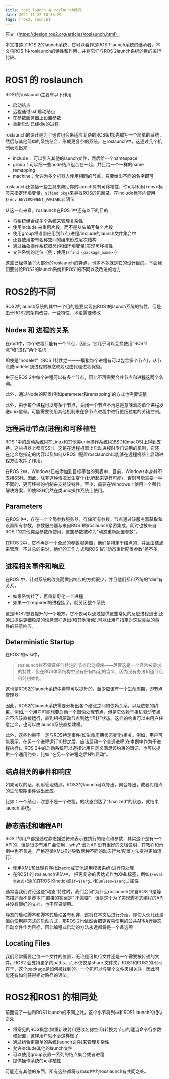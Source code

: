 ```yaml
---
title: ros2 launch 与 roslaunch异同
date: 2021-11-22 18:38:29
tags: [ros2, launch]
---
```


原文（https://design.ros2.org/articles/roslaunch.html）

本文描述了ROS 2的launch系统，它可以看作是ROS 1 launch系统的继承者。本文将ROS 1中roslaunch的特性和作用，并将它们与ROS 2launch系统的目的进行比较。

# ROS1 的 roslaunch

ROS1的roslaunch主要有以下作用

- 启动结点
- 远程通过ssh启动结点
- 在参数服务器上设置参数
- 重新启动已经die的进程

roslaunch的设计是为了通过组合来适应复杂的ROS架构:先编写一个简单的系统，然后与其他简单的系统结合，形成更复杂的系统。在roslaunch中，这通过几个机制表现出来:

- include： 可以引入其他的launch文件，然后给一个namespace
- group：可以把一些node结点组合在一起，并且给一个一样的name remapping
- machine：允许为多个机器人使用相同的节点，只要给出不同的名字即可

roslaunch还包括一些工具来帮助你的launch具有可移植性，你可以利用\<env>标签来指定环境变量，`$(find pkg)`来寻找ROS的包目录，在include标签内使用`$(env ENVIRONMENT_VARIABLE)`语法

从这一点来看，roslaunch在ROS 1中还有以下的目的:

- 将系统组合成多个系统来管理复杂性
- 使用include 来重用片段，而不是从头编写每个片段
- 使用group将设置应用到节点/进程/include的launch文件集合中
- 还要使用带有名称空间的组来形成层次结构
- 通过抽象操作系统概念(例如环境变量)实现可移植性
- 文件系统的定位（例：使用`$(find <package_name>)`）

这些已经包括了大部分的roslaunch的特点，也差不多就是它的设计目的。下面我们要讨论ROS2的launch系统和ROS1的不同以及改进的地方

# ROS2的不同

ROS2的launch系统的其中一个目的是要实现出ROS1的launch系统的特性，但是由于ROS2的架构改变，一些特性、术语需要修改

## Nodes 和 进程的关系

在ros1中，每个进程只能有一个节点，因此，它几乎可以互换使用“ROS节点”和“进程”两个名词

即使是“nodelet”（ROS 1特性之一——模拟每个进程有可以包含多个节点)，从节点或nodelet到进程的概念映射也由代理进程保留。

由于在ROS 2中每个进程可以有多个节点，因此不再需要合并节点和进程这两个名词。

此外，通过Node的配置(例如parameter和remapping)的方式也需要调整

此外，由于每个进程可以有多个节点，关闭一个节点不再总是意味着向单个进程发送unix信号。可能需要使用其他机制来在多节点进程中进行更细粒度的关闭控制。

## 远程启动节点(进程)和可移植性

ROS 1中的启动系统只在Linux和其他类unix操作系统(如BSD和macOS)上得到支持。这些机器上都有SSH，这是在远程机器上启动进程时专门调用的机制，它还在定义您指定的内容以及如何从ROS 1配置rosclaunch以能够在远程机器上启动进程方面发挥了作用。

在ROS 2中，Windows已被添加到目标平台的列表中，目前，Windows本身并不支持SSH。因此，除非这种情况发生变化(比听起来更有可能)，否则可能需要一种不同的、更可移植的机制来支持该特性。至少，需要在Windows上使用一个替代解决方案，即使SSH仍然在类unix操作系统上使用。

## Parameters

在ROS 1中，存在一个全局参数服务器，存储所有参数。节点通过该服务器获取和设置所有参数。参数服务器与来自ROS 1的roslaunch紧密集成，同时也被来自ROS 1的其他类型参数所使用，这些参数被称为“动态重新配置参数”。

在ROS 2中，它不再是一个全局的参数服务器，他们是特定于结点的，并且由结点来管理。不过总的来说，他们的工作方式和ROS 1的“动态重新配置参数”差不多。

## 进程相关事件和响应

在ROS1中，针对系统的改变而做出响应的方式很少，并且他们都和系统的"die"有关系，

- 如果系统挂了，再重新孵化一个进程
- 如果一个required的进程挂了，就关闭整个系统

这是ROS2想要提升的一个地方，它不仅可以通过提供这些常见的反应进程退出,还通过提供更细粒度的信息流程退出(和其他活动),可以让用户指定对这些类型的事件的任意响应。

## Deterministic Startup

在ROS1的wiki中，

> roslaunch并不保证任何特定的节点启动顺序——尽管这是一个经常被要求的特性，但在ROS体系结构中没有任何特定的含义，因为没有办法知道节点何时初始化。

这也是ROS2的launch系统中希望可以提升的，至少应该有一个生命周期，即节点管理器。

因此，ROS2的launch系统需要分析出各个结点之间的依赖关系，以及依赖的约束。例如,一个用户可能想要启动一个图像处理节点，但是它依赖于相机驱动节点,它不应该直接运行，直到相机驱动节点到达“活跃”状态。这样的约束可以由用户任意定义，也可以由launch系统直接建模。

此外，这些约束不一定与ROS特定事件(如生命周期状态变化)相关。例如，用户可能表示，在另一个进程运行10秒之后，应该启动一个普通进程(在本例中作为子进程执行)。ROS 2中的启动系统可以选择让用户定义满足该约束的谓词，也可以提供一个通用约束，比如:“在另一个进程之后N秒启动”。

## 结点相关的事件和响应

如果可以的话，利用管理结点，ROS2的launch可以导出，聚合导出，或者对结点的生命周期事件做出反应。

比如：一个结点，注意不是一个进程，的状态到达了"finalized"的状态，就结束launch 系统。

## 静态描述和编程API

ROS 1的用户都是通过静态描述符来表示要执行的结点和参数，其实这个是有一个API的，但是很少有用户会使用，why? 因为API没有很好的文档说明，在教程和示例中也不普遍。严格遵循XML描述导致两种不同的动态行为/配置方法变得更加流行:

- 使用XML预处理程序(如xacro或其他通用模板系统)进行预处理
- 在ROS1 的 roslaunch语法中， 把更复杂的表达式作为XML标签，例如`$(eval表达式)`(添加在ROS Kinetic)或`if=$(arg…)`和`unless=$(arg…)`属性

通常当我们讨论这些“动态”特性时，我们会问“为什么roslaunch(来自ROS 1)是静态描述而不是脚本?” 直接的答案是“ 不需要”，但是这个为了实现脚本式编程的API并没有很好的文档，也不容易使用。

静态的启动脚本和脚本式启动各有利弊，这将在本文后进行介绍。即使大伙儿还是偏向使用静态式的启动方式，那ROS 2也依然会把更容易使用的公共API执行静态启动文件作为目标，因此编程式启动的方法永远都将是一个备选项

## Locating Files

我们经常需要定位一个文件的位置，无论是可执行文件还是一个需要被传递的文件。ROS2 会支持更多的paths，而不仅仅是share 文件夹。ROS1和ROS2的不同在于，这个package是如何被找到的，一个包可以与哪个文件夹相关联，因此可能还有如何获得相对路径的语法。

# ROS2和ROS1 的相同处

前面说了一些和ROS1 launch的不同之处，这个小节将列举和ROS1 launch的相似之处

- 将常见的ROS概念(如重新映射和更改名称空间)转换为节点的适当命令行参数和配置，这样用户就不必这样做了
- 通过组合更简单的系统(launch文件)来管理复杂性
- 允许include其他的launch文件
- 可以使用group设置一系列的结点集合或者进程
- 提供操作系统的可移植性

可能还有其他的东西，所有这些都将与ross1中的rosslaunch有共同之处。

